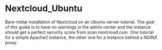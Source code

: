 # Nextcloud_Ubuntu
Bare-metal installation of Nextcloud on an Ubuntu server tutorial. The goal of this guide is to have no warnings in the admin center and the instance should get a perfect security score from scan.nextcloud.com. 
One tutorial for a simple Apache2 instance, the other one for a instance behind a NGINX proxy.
